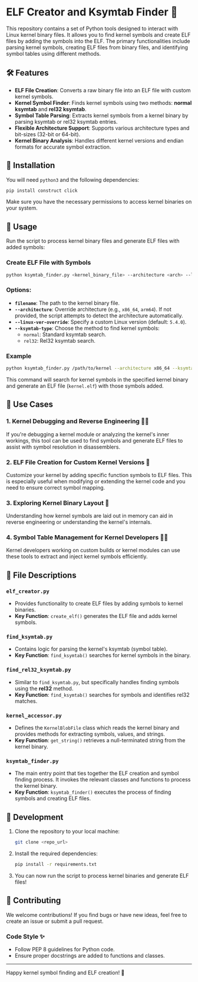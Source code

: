 # ELF Creator and Ksymtab Finder 🎯

This repository contains a set of Python tools designed to interact with Linux kernel binary files. It allows you to find kernel symbols and create ELF files by adding the symbols into the ELF. The primary functionalities include parsing kernel symbols, creating ELF files from binary files, and identifying symbol tables using different methods.

## 🛠️ Features

- **ELF File Creation**: Converts a raw binary file into an ELF file with custom kernel symbols.
- **Kernel Symbol Finder**: Finds kernel symbols using two methods: **normal ksymtab** and **rel32 ksymtab**.
- **Symbol Table Parsing**: Extracts kernel symbols from a kernel binary by parsing ksymtab or rel32 ksymtab entries.
- **Flexible Architecture Support**: Supports various architecture types and bit-sizes (32-bit or 64-bit).
- **Kernel Binary Analysis**: Handles different kernel versions and endian formats for accurate symbol extraction.

## 📝 Installation

You will need `python3` and the following dependencies:

```bash
pip install construct click
```

Make sure you have the necessary permissions to access kernel binaries on your system.

## 🚀 Usage

Run the script to process kernel binary files and generate ELF files with added symbols:

### Create ELF File with Symbols

```bash
python ksymtab_finder.py <kernel_binary_file> --architecture <arch> --linux-ver-override <version> --ksymtab-type <type>
```

### Options:
- **`filename`**: The path to the kernel binary file.
- **`--architecture`**: Override architecture (e.g., `x86_64`, `arm64`). If not provided, the script attempts to detect the architecture automatically.
- **`--linux-ver-override`**: Specify a custom Linux version (default: `5.4.0`).
- **`--ksymtab-type`**: Choose the method to find kernel symbols:
  - `normal`: Standard ksymtab search.
  - `rel32`: Rel32 ksymtab search.

### Example

```bash
python ksymtab_finder.py /path/to/kernel --architecture x86_64 --ksymtab-type normal
```

This command will search for kernel symbols in the specified kernel binary and generate an ELF file (`kernel.elf`) with those symbols added.

## 📜 Use Cases

### 1. **Kernel Debugging and Reverse Engineering 🕵️‍♂️**
   If you're debugging a kernel module or analyzing the kernel's inner workings, this tool can be used to find symbols and generate ELF files to assist with symbol resolution in disassemblers.

### 2. **ELF File Creation for Custom Kernel Versions 🔧**
   Customize your kernel by adding specific function symbols to ELF files. This is especially useful when modifying or extending the kernel code and you need to ensure correct symbol mapping.

### 3. **Exploring Kernel Binary Layout 🧩**
   Understanding how kernel symbols are laid out in memory can aid in reverse engineering or understanding the kernel's internals.

### 4. **Symbol Table Management for Kernel Developers 👨‍💻**
   Kernel developers working on custom builds or kernel modules can use these tools to extract and inject kernel symbols efficiently.

## 📂 File Descriptions

### `elf_creator.py`
- Provides functionality to create ELF files by adding symbols to kernel binaries.
- **Key Function**: `create_elf()` generates the ELF file and adds kernel symbols.

### `find_ksymtab.py`
- Contains logic for parsing the kernel's ksymtab (symbol table).
- **Key Function**: `find_ksymtab()` searches for kernel symbols in the binary.

### `find_rel32_ksymtab.py`
- Similar to `find_ksymtab.py`, but specifically handles finding symbols using the **rel32** method.
- **Key Function**: `find_ksymtab()` searches for symbols and identifies rel32 matches.

### `kernel_accessor.py`
- Defines the `KernelBlobFile` class which reads the kernel binary and provides methods for extracting symbols, values, and strings.
- **Key Function**: `get_string()` retrieves a null-terminated string from the kernel binary.

### `ksymtab_finder.py`
- The main entry point that ties together the ELF creation and symbol finding process. It invokes the relevant classes and functions to process the kernel binary.
- **Key Function**: `ksymtab_finder()` executes the process of finding symbols and creating ELF files.

## 🔧 Development

1. Clone the repository to your local machine:

   ```bash
   git clone <repo_url>
   ```

2. Install the required dependencies:

   ```bash
   pip install -r requirements.txt
   ```

3. You can now run the script to process kernel binaries and generate ELF files!

## 💬 Contributing

We welcome contributions! If you find bugs or have new ideas, feel free to create an issue or submit a pull request.

### Code Style ✨
- Follow PEP 8 guidelines for Python code.
- Ensure proper docstrings are added to functions and classes.

---

Happy kernel symbol finding and ELF creation! 🎉

